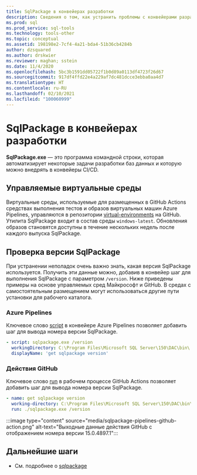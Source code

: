 ```yaml
---
title: SqlPackage в конвейерах разработки
description: Сведения о том, как устранить проблемы с конвейерами разработки баз данных с помощью утилиты SqlPackage.exe путем проверки номера установленной сборки.
ms.prod: sql
ms.prod_service: sql-tools
ms.technology: tools-other
ms.topic: conceptual
ms.assetid: 198198e2-7cf4-4a21-bda4-51b36cb4284b
author: dzsquared
ms.author: drskwier
ms.reviewer: maghan; sstein
ms.date: 11/4/2020
ms.openlocfilehash: 5bc3b1591dd05722f1b0d89a0113df4723f26d67
ms.sourcegitcommit: 917df4ffd22e4a229af7dc481dcce3ebba0aa4d7
ms.translationtype: HT
ms.contentlocale: ru-RU
ms.lasthandoff: 02/10/2021
ms.locfileid: "100060999"
---
```

# <a name="sqlpackage-in-development-pipelines"></a>SqlPackage в конвейерах разработки

**SqlPackage.exe** — это программа командной строки, которая автоматизирует некоторые задачи разработки баз данных и которую можно внедрять в конвейеры CI/CD.

## <a name="managed-virtual-environments"></a>Управляемые виртуальные среды

Виртуальные среды, используемые для размещенных в GitHub Actions средствах выполнения тестов и образов виртуальных машин Azure Pipelines, управляются в репозитории [virtual-environments](https://github.com/actions/virtual-environments) на GitHub.  Утилита SqlPackage входит в состав среды `windows-latest`. Обновления образов становятся доступны в течение нескольких недель после каждого выпуска SqlPackage.

## <a name="checking-the-sqlpackage-version"></a>Проверка версии SqlPackage

При устранении неполадок очень важно знать, какая версия SqlPackage используется.  Получить эти данные можно, добавив в конвейер шаг для выполнения SqlPackage с параметром `/version`.  Ниже приведены примеры на основе управляемых сред Майкрософт и GitHub. В средах с самостоятельным размещением могут использоваться другие пути установки для рабочего каталога.

### <a name="azure-pipelines"></a>Azure Pipelines

Ключевое слово [script](/azure/devops/pipelines/yaml-schema#script) в конвейере Azure Pipelines позволяет добавить шаг для вывода номера версии SqlPackage.

```yaml
- script: sqlpackage.exe /version
  workingDirectory: C:\Program Files\Microsoft SQL Server\150\DAC\bin\
  displayName: 'get sqlpackage version'
```

### <a name="github-actions"></a>Действия GitHub

Ключевое слово [run](https://docs.github.com/en/free-pro-team@latest/actions/reference/workflow-syntax-for-github-actions) в рабочем процессе GitHub Actions позволяет добавить шаг для вывода номера версии SqlPackage.

```yaml
- name: get sqlpackage version
  working-directory: C:\Program Files\Microsoft SQL Server\150\DAC\bin\
  run: ./sqlpackage.exe /version
```

:::image type="content" source="media/sqlpackage-pipelines-github-action.png" alt-text="Выходные данные действия GitHub с отображением номера версии 15.0.4897.1":::

## <a name="next-steps"></a>Дальнейшие шаги

- См. подробнее о [sqlpackage](sqlpackage.md)